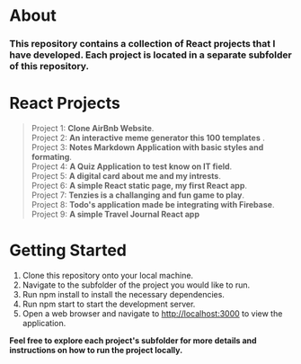 # About

<h3>This repository contains a collection of React projects that I have developed. Each project is located in a separate subfolder of this repository.</h3>

# React Projects


> Project 1: **Clone AirBnb Website**.\
> Project 2: **An interactive meme generator this 100 templates** .\
> Project 3: **Notes Markdown Application with basic styles and formating**.\
> Project 4: **A Quiz Application to test know on IT field**.\
> Project 5: **A digital card about me and my intrests**.\
> Project 6: **A simple React static page, my first React app**.\
> Project 7: **Tenzies is a challanging and fun game to play**.\
> Project 8: **Todo's application made be integrating with Firebase**.\
> Project 9: **A simple Travel Journal React app**
    

# Getting Started


1. Clone this repository onto your local machine.
2. Navigate to the subfolder of the project you would like to run.
3. Run npm install to install the necessary dependencies.
4. Run npm start to start the development server.
5. Open a web browser and navigate to [http://localhost:3000](http://localhost:3000) to view the application.





**Feel free to explore each project's subfolder for more details and instructions on how to run the project locally.**
